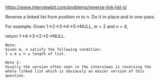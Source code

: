 https://www.interviewbit.com/problems/reverse-link-list-ii/



Reverse a linked list from position m to n. Do it in-place and in one-pass.

For example:
Given 1->2->3->4->5->NULL, m = 2 and n = 4,

return 1->4->3->2->5->NULL.

    Note:
    Given m, n satisfy the following condition:
    1 ≤ m ≤ n ≤ length of list.

    Note 2:
    Usually the version often seen in the interviews is reversing the whole linked list which is obviously an easier version of this question. 

